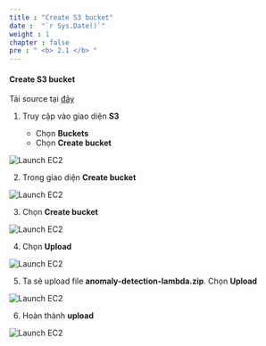 ```yaml
---
title : "Create S3 bucket"
date :  "`r Sys.Date()`" 
weight : 1
chapter : false
pre : " <b> 2.1 </b> "
---
```


#### Create S3 bucket

Tải source tại [đây](https://github.com/AWS-First-Cloud-Journey/AWS-Backup-anomaly-detection-for-Amazon-EBS-volumes)

1. Truy cập vào giao diện **S3**

   - Chọn **Buckets**
   - Chọn **Create bucket**

![Launch EC2](/images/1/0001.png?featherlight=false&width=90pc)

2. Trong giao diện **Create bucket**

![Launch EC2](/images/1/0002.png?featherlight=false&width=90pc)

3. Chọn **Create bucket**

![Launch EC2](/images/1/0003.png?featherlight=false&width=90pc)

4. Chọn **Upload**

![Launch EC2](/images/1/0004.png?featherlight=false&width=90pc)

5. Ta sẽ upload file **anomaly-detection-lambda.zip**. Chọn **Upload**

![Launch EC2](/images/1/0005.png?featherlight=false&width=90pc)

6. Hoàn thành **upload**

![Launch EC2](/images/1/0006.png?featherlight=false&width=90pc)

